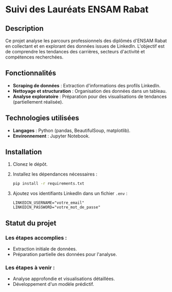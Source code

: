 
# Suivi des Lauréats ENSAM Rabat

## Description

Ce projet analyse les parcours professionnels des diplômés d'ENSAM Rabat en collectant et en explorant des données issues de LinkedIn. L'objectif est de comprendre les tendances des carrières, secteurs d'activité et compétences recherchées.

## Fonctionnalités

- **Scraping de données** : Extraction d'informations des profils LinkedIn.
- **Nettoyage et structuration** : Organisation des données dans un tableau.
- **Analyse exploratoire** : Préparation pour des visualisations de tendances (partiellement réalisée).

## Technologies utilisées

- **Langages** : Python (pandas, BeautifulSoup, matplotlib).
- **Environnement** : Jupyter Notebook.

## Installation

1. Clonez le dépôt.
2. Installez les dépendances nécessaires :

   ```bash
   pip install -r requirements.txt
   ```
3. Ajoutez vos identifiants LinkedIn dans un fichier `.env` :

   ```
   LINKEDIN_USERNAME="votre_email"  
   LINKEDIN_PASSWORD="votre_mot_de_passe"
   ```

## Statut du projet

### Les étapes accomplies :

- Extraction initiale de données.
- Préparation partielle des données pour l'analyse.

### Les étapes à venir :

- Analyse approfondie et visualisations détaillées.
- Développement d'un modèle prédictif.
